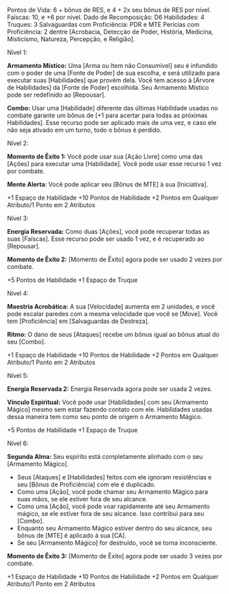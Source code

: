 Pontos de Vida: 6 + bônus de RES, e 4 + 2x seu bônus de RES por nível. 
Faíscas: 10, e +6 por nível.
Dado de Recomposição: D6
Habilidades: 4
Truques: 3
Salvaguardas com Proficiência: PDR e MTE
Perícias com Proficiência: 2 dentre [Acrobacia, Detecção de Poder, História, Medicina, Misticismo, Natureza, Percepção, e Religião].

Nível 1:

**Armamento Místico:** Uma [Arma ou Item não Consumível] seu é infundido com o poder de uma [Fonte de Poder] de sua escolha, e será utilizado para executar suas [Habilidades] que provém dela. Você tem acesso à [Árvore de Habilidades] da [Fonte de Poder] escolhida. Seu Armamento Místico pode ser redefinido ao [Repousar].

**Combo:** Usar uma [Habilidade] diferente das últimas Habilidade usadas no combate garante um bônus de [+1 para acertar para todas as próximas Habilidades]. Esse recurso pode ser aplicado mais de uma vez, e caso ele não seja ativado em um turno, todo o bônus é perdido.







Nível 2:

**Momento de Êxito 1:** Você pode usar sua [Ação Livre] como uma das [Ações] para executar uma [Habilidade]. Você pode usar esse recurso 1 vez por combate.

**Mente Alerta**: Você pode aplicar seu [Bônus de MTE] à sua [Iniciativa].

+1 Espaço de Habilidade
+10 Pontos de Habilidade
+2 Pontos em Qualquer Atributo/1 Ponto em 2 Atributos

Nível 3:

**Energia Reservada:** Como duas [Ações], você pode recuperar todas as suas [Faíscas]. Esse recurso pode ser usado 1 vez, e é recuperado ao [Repousar].

**Momento de Êxito 2:** [Momento de Êxito] agora pode ser usado 2 vezes por combate.

+5 Pontos de Habilidade
+1 Espaço de Truque

Nível 4:

**Maestria Acrobática:** A sua [Velocidade] aumenta em 2 unidades, e você pode escalar paredes com a mesma velocidade que você se [Move]. Você tem [Proficiência] em [Salvaguardas de Destreza].

**Ritmo:** O dano de seus [Ataques] recebe um bônus igual ao bônus atual do seu [Combo].

+1 Espaço de Habilidade
+10 Pontos de Habilidade
+2 Pontos em Qualquer Atributo/1 Ponto em 2 Atributos

Nível 5:

**Energia Reservada 2:** Energia Reservada agora pode ser usada 2 vezes.

**Vínculo Espiritual:** Você pode usar [Habilidades] com seu [Armamento Mágico] mesmo sem estar fazendo contato com ele. Habilidades usadas dessa maneira tem como seu ponto de origem o Armamento Mágico.

+5 Pontos de Habilidade
+1 Espaço de Truque

Nível 6:

**Segunda Alma:** Seu espírito está completamente alinhado com o seu [Armamento Mágico]. 
- Seus [Ataques] e [Habilidades] feitos com ele ignoram resistências e seu [Bônus de Proficiência] com ele é duplicado.
- Como uma [Ação], você pode chamar seu Armamento Mágico para suas mãos, se ele estiver fora de seu alcance.
- Como uma [Ação], você pode voar rapidamente até seu Armamento mágico, se ele estiver fora de seu alcance. Isso contribui para seu [Combo].
- Enquanto seu Armamento Mágico estiver dentro do seu alcance, seu bônus de [MTE] é aplicado à sua [CA].
- Se seu [Armamento Mágico] for destruído, você se torna inconsciente.

**Momento de Êxito 3:** [Momento de Êxito] agora pode ser usado 3 vezes por combate.

+1 Espaço de Habilidade
+10 Pontos de Habilidade
+2 Pontos em Qualquer Atributo/1 Ponto em 2 Atributos